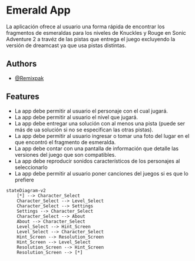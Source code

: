 
# Emerald App

La aplicación ofrece al usuario una forma rápida de encontrar los fragmentos de esmeraldas para los niveles de Knuckles y Rouge en Sonic Adventure 2 a travéz de las pistas que entrega el juego excluyendo la versión de dreamcast ya que usa pistas distintas.


## Authors

- [@Remixpak](https://github.com/Remixpak)


## Features

- La app debe permitir al usuario el personaje con el cual jugará.
- La app debe permitir al usuario el nivel que jugará.
- La app debe entregar una solución con al menos una pista (puede ser más de ua solución si no se especifican las otras pistas).
- La app debe permitir al usuario ingresar o tomar una foto del lugar en el que encontró el fragmento de esmeralda.
- La app debe contar con una pantalla de información que detalle las versiones del juego que son compatibles.
- La app debe reproducir sonidos característicos de los personajes al seleccionarlo
- La app debe permitir al usuario poner canciones del juegos si es que lo prefiere

```mermaid
stateDiagram-v2
    [*] --> Character_Select
    Character_Select --> Level_Select
    Character_Select --> Settings
    Settings --> Character_Select
    Character_Select --> About
    About --> Character_Select
    Level_Select --> Hint_Screen
    Level_Select --> Character_Select
    Hint_Screen --> Resolution_Screen 
    Hint_Screen --> Level_Select
    Resolution_Screen --> Hint_Screen
    Resolution_Screen --> [*]
```
